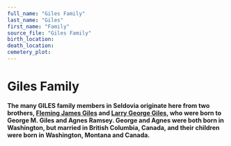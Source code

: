 ```yaml
---
full_name: "Giles Family"
last_name: "Giles"
first_name: "Family"
source_file: "Giles Family"
birth_location:
death_location:
cemetery_plot: 
---
```

# Giles Family

**The many GILES family members in Seldovia originate here from two
brothers, [**Fleming James Giles**](../_people/Giles_Fleming_James.md) and [Larry George
Giles](../_people/Giles_Larry_George.md), who were born to George M. Giles and Agnes
Ramsey. George and Agnes were both born in Washington, but married in
British Columbia, Canada, and their children were born in Washington,
Montana and Canada.**

